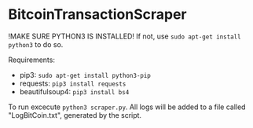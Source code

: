 # BitcoinTransactionScraper

!MAKE SURE PYTHON3 IS INSTALLED!
If not, use `sudo apt-get install python3` to do so.

Requirements:
- pip3: `sudo apt-get install python3-pip`
- requests: `pip3 install requests`
- beautifulsoup4: `pip3 install bs4`

To run excecute `python3 scraper.py`. All logs will be added to a file called "LogBitCoin.txt", generated by the script.
